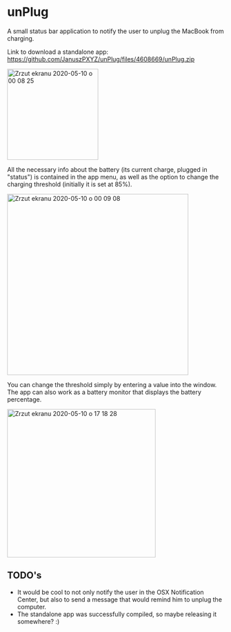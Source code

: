 # unPlug
A small status bar application to notify the user to unplug the MacBook from charging.

Link to download a standalone app: https://github.com/JanuszPXYZ/unPlug/files/4608669/unPlug.zip

<img width="211" alt="Zrzut ekranu 2020-05-10 o 00 08 25" src="https://user-images.githubusercontent.com/19962689/81486768-6efb6280-9257-11ea-8b65-596e8d7be8e8.png">

All the necessary info about the battery (its current charge, plugged in "status") is contained in the app menu, as well as the option to change the charging threshold (initially it is set at 85%).

<img width="420" alt="Zrzut ekranu 2020-05-10 o 00 09 08" src="https://user-images.githubusercontent.com/19962689/81486791-9baf7a00-9257-11ea-852a-c24e84592734.png">

You can change the threshold simply by entering a value into the window. The app can also work as a battery monitor that displays the battery percentage. 

<img width="344" alt="Zrzut ekranu 2020-05-10 o 17 18 28" src="https://user-images.githubusercontent.com/19962689/81503160-6a2fc080-92e2-11ea-9436-14dae8f5cad8.png">



## TODO's

- It would be cool to not only notify the user in the OSX Notification Center, but also to send a message that would remind him to unplug the computer.
- The standalone app was successfully compiled, so maybe releasing it somewhere? :)
